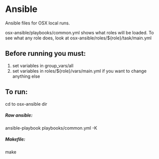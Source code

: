 # Ansible
Ansible files for OSX local runs.

osx-ansible/playbooks/common.yml shows what roles will be loaded. To see what any role does, look at osx-ansible/roles/${role}/task/main.yml

## Before running you must:
1.  set variables in group_vars/all
2.  set variables in roles/${role}/vars/main.yml if you want to change anything else

## To run: 

cd to osx-ansible dir

##### Raw ansible:
ansible-playbook playbooks/common.yml -K

##### Makefile:
make
